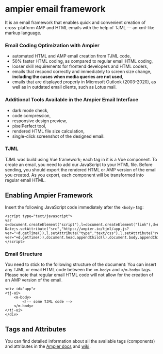 # ampier email framework
It is an email framework that enables quick and convenient creation of cross-platform AMP and HTML emails with the help of TJML — an xml-like markup language.

### Email Coding Optimization with Ampier
* automated HTML and AMP email creation from TJML code,
* 50% faster HTML coding, as compared to regular email HTML coding,
* looser skill requirements for frontend developers and HTML coders,
* emails that respond correctly and immediately to screen size change, **including the cases when media queries are not used**,
* emails that are displayed properly in Microsoft Outlook (2003-2020), as well as in outdated email clients, such as Lotus mail.
 
### Additional Tools Available in the Ampier Email Interface
* dark mode check,
* code compression,
* responsive design preview,
* pixelPerfect tool,
* rendered HTML file size calculation,
* single-click screenshot of the designed email.

### TJML
TJML was build using Vue framework; each tag in it is a Vue component. To create an email, you need to add our JavaScript to your HTML file. Before sending, you should export the rendered HTML or AMP version of the email you created. As you export, each component will be transformed into regular email HTML.

## Enabling Ampier Framework
Insert the following JavaScript code immediately after the `<body>` tag:
```
<script type="text/javascript">
var s=document.createElement("script"),l=document.createElement("link"),d=new Date;s.setAttribute("src","https://ampier.io/tjml/app.js?ver="+d.getTime()),l.setAttribute("type","text/css"),l.setAttribute("rel","stylesheet"),l.setAttribute("href","https://ampier.io/tjml/app.css?ver="+d.getTime()),document.head.appendChild(l),document.body.appendChild(s); 
</script>
```

### Email Structure
You need to stick to the following structure of the document:
You can insert any TJML or email HTML code between the `<m-body>` and  `</m-body>`  tags. 
Please note that regular email HTML code will not allow for the creation of an AMP version of the email.
```
<div id="app">
<tj-ui>
    <m-body>
        <!-- some TJML code -->
    </m-body>
</tj-ui>
</div>
```
## Tags and Attributes
You can find detailed information about all the available tags (components) and attributes in the <a href="https://docs.ampier.io/framework/">Ampier docs</a> and <a href="https://github.com/ampier-io/ampier-framework/wiki">wiki</a>. 